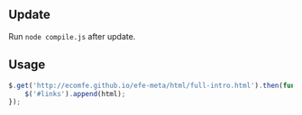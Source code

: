 ## Update

Run `node compile.js` after update.

## Usage

```js
$.get('http://ecomfe.github.io/efe-meta/html/full-intro.html').then(function (html) {
    $('#links').append(html);
});
```
